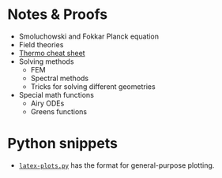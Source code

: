 # Notes & Proofs

* Smoluchowski and Fokkar Planck equation
* Field theories
* [Thermo cheat sheet](thermo-cheat-sheet/thermo.pdf)
* Solving methods
  * FEM
  * Spectral methods
  * Tricks for solving different geometries
* Special math functions
  * Airy ODEs
  * Greens functions
  
# Python snippets

* [`latex-plots.py`](python-snippets/latex-plots.py) has the format for general-purpose plotting.
  

